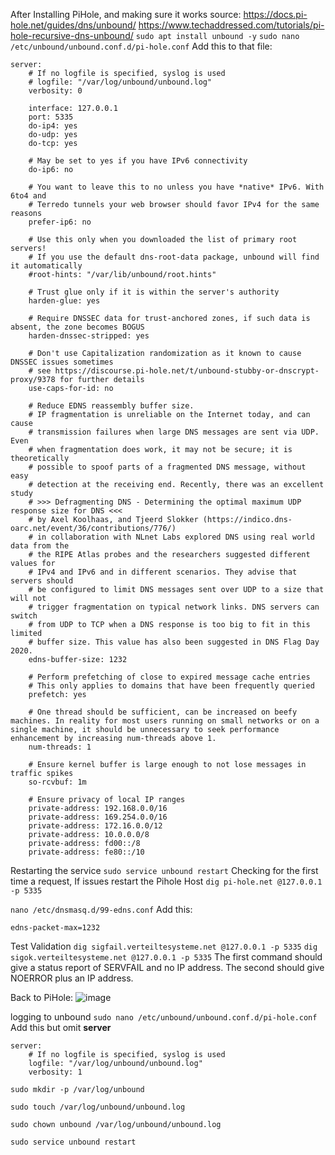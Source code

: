 After Installing PiHole, and making sure it works
source: https://docs.pi-hole.net/guides/dns/unbound/
https://www.techaddressed.com/tutorials/pi-hole-recursive-dns-unbound/
```sudo apt install unbound -y```
```sudo nano /etc/unbound/unbound.conf.d/pi-hole.conf```
Add this to that file:
```
server:
    # If no logfile is specified, syslog is used
    # logfile: "/var/log/unbound/unbound.log"
    verbosity: 0

    interface: 127.0.0.1
    port: 5335
    do-ip4: yes
    do-udp: yes
    do-tcp: yes

    # May be set to yes if you have IPv6 connectivity
    do-ip6: no

    # You want to leave this to no unless you have *native* IPv6. With 6to4 and
    # Terredo tunnels your web browser should favor IPv4 for the same reasons
    prefer-ip6: no

    # Use this only when you downloaded the list of primary root servers!
    # If you use the default dns-root-data package, unbound will find it automatically
    #root-hints: "/var/lib/unbound/root.hints"

    # Trust glue only if it is within the server's authority
    harden-glue: yes

    # Require DNSSEC data for trust-anchored zones, if such data is absent, the zone becomes BOGUS
    harden-dnssec-stripped: yes

    # Don't use Capitalization randomization as it known to cause DNSSEC issues sometimes
    # see https://discourse.pi-hole.net/t/unbound-stubby-or-dnscrypt-proxy/9378 for further details
    use-caps-for-id: no

    # Reduce EDNS reassembly buffer size.
    # IP fragmentation is unreliable on the Internet today, and can cause
    # transmission failures when large DNS messages are sent via UDP. Even
    # when fragmentation does work, it may not be secure; it is theoretically
    # possible to spoof parts of a fragmented DNS message, without easy
    # detection at the receiving end. Recently, there was an excellent study
    # >>> Defragmenting DNS - Determining the optimal maximum UDP response size for DNS <<<
    # by Axel Koolhaas, and Tjeerd Slokker (https://indico.dns-oarc.net/event/36/contributions/776/)
    # in collaboration with NLnet Labs explored DNS using real world data from the
    # the RIPE Atlas probes and the researchers suggested different values for
    # IPv4 and IPv6 and in different scenarios. They advise that servers should
    # be configured to limit DNS messages sent over UDP to a size that will not
    # trigger fragmentation on typical network links. DNS servers can switch
    # from UDP to TCP when a DNS response is too big to fit in this limited
    # buffer size. This value has also been suggested in DNS Flag Day 2020.
    edns-buffer-size: 1232

    # Perform prefetching of close to expired message cache entries
    # This only applies to domains that have been frequently queried
    prefetch: yes

    # One thread should be sufficient, can be increased on beefy machines. In reality for most users running on small networks or on a single machine, it should be unnecessary to seek performance enhancement by increasing num-threads above 1.
    num-threads: 1

    # Ensure kernel buffer is large enough to not lose messages in traffic spikes
    so-rcvbuf: 1m

    # Ensure privacy of local IP ranges
    private-address: 192.168.0.0/16
    private-address: 169.254.0.0/16
    private-address: 172.16.0.0/12
    private-address: 10.0.0.0/8
    private-address: fd00::/8
    private-address: fe80::/10
```
Restarting the service
```sudo service unbound restart```
Checking for the first time a request, If issues restart the Pihole Host
```dig pi-hole.net @127.0.0.1 -p 5335```

```nano /etc/dnsmasq.d/99-edns.conf```
Add this:
```
edns-packet-max=1232
```
Test Validation
```dig sigfail.verteiltesysteme.net @127.0.0.1 -p 5335```
```dig sigok.verteiltesysteme.net @127.0.0.1 -p 5335```
The first command should give a status report of SERVFAIL and no IP address. The second should give NOERROR plus an IP address.

Back to PiHole:
![image](https://user-images.githubusercontent.com/44326428/200484961-4407e0e9-a96e-4c2c-9ef5-7995dbd38063.png)

logging to unbound
```sudo nano /etc/unbound/unbound.conf.d/pi-hole.conf```
Add this but omit **server**
```
server:
    # If no logfile is specified, syslog is used
    logfile: "/var/log/unbound/unbound.log"
    verbosity: 1
```
```
sudo mkdir -p /var/log/unbound
```
```
sudo touch /var/log/unbound/unbound.log
```
```
sudo chown unbound /var/log/unbound/unbound.log
```
```
sudo service unbound restart
```

    




